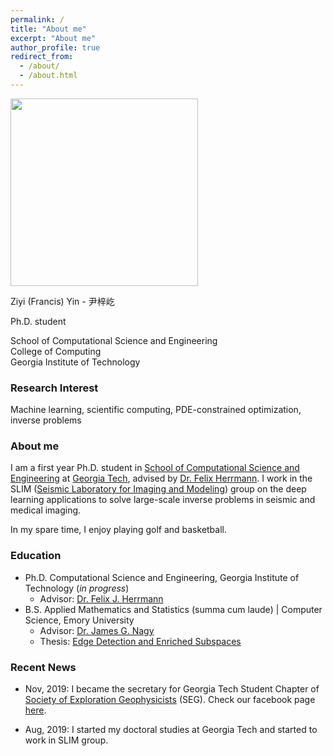 ```yaml
---
permalink: /
title: "About me"
excerpt: "About me"
author_profile: true
redirect_from: 
  - /about/
  - /about.html
---
```


<img src="http://ziyiyin97.github.io/images/photo.JPG" width="300">

Ziyi (Francis) Yin - 尹梓屹  

Ph.D. student  

School of Computational Science and Engineering  
College of Computing  
Georgia Institute of Technology   

### Research Interest

Machine learning, scientific computing, PDE-constrained optimization, inverse problems

### About me

I am a first year Ph.D. student in [School of Computational Science and Engineering](https://cse.gatech.edu) at [Georgia Tech](https://www.gatech.edu), advised by [Dr. Felix Herrmann](https://www.ece.gatech.edu/faculty-staff-directory/felix-herrmann). I work in the SLIM ([Seismic Laboratory for Imaging and Modeling](https://slim.gatech.edu)) group on the deep learning applications to solve large-scale inverse problems in seismic and medical imaging.

In my spare time, I enjoy playing golf and basketball.

### Education

* Ph.D. Computational Science and Engineering, Georgia Institute of Technology (*in progress*)  
  * Advisor: [Dr. Felix J. Herrmann](https://www.ece.gatech.edu/faculty-staff-directory/felix-herrmann)  
* B.S. Applied Mathematics and Statistics (summa cum laude) &#124; Computer Science, Emory University  
  * Advisor: [Dr. James G. Nagy](http://www.mathcs.emory.edu/~nagy/)  
  * Thesis: [Edge Detection and Enriched Subspaces](https://etd.library.emory.edu/concern/etds/7w62f916x?locale=en)

### Recent News

* Nov, 2019: I became the secretary for Georgia Tech Student Chapter of [Society of Exploration Geophysicists](https://seg.org/Education/Student-Early-Career/Student-Chapters/Student-Chapter-Details/student-chapter-listing-details/scID/000000200393) (SEG). Check our facebook page [here](https://www.facebook.com/SEGatGT/?__tn__=kC-R&eid=ARDlPiNX4l2eLF7ONkCI0Lr-LK4ZnblnVfhGlbdgeM5pS8ZZv99zGC4gu7YZ9RFcNrFF5_9JucyoO0mS&hc_ref=ARTyXEhOl66mNgq_SwaPiGGaV4swzPmEa-fJQwAT572Tm7oHO6qMvGnDSRl_tCxtM9o&fref=nf).

* Aug, 2019: I started my doctoral studies at Georgia Tech and started to work in SLIM group.
